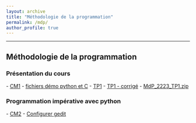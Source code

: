```yaml
---
layout: archive
title: "Méthodologie de la programmation"
permalink: /mdp/
author_profile: true
---
```


------
<h2 id="2021">Méthodologie de la programmation</h2>

<h3 id="2021">Présentation du cours</h3>
- <a href="/assets/cours/MdP/MdP_2223_CM1.pdf">CM1</a> 
- <a href="/assets/cours/MdP/MdP_demo.zip">fichiers démo python et C</a> 
- <a href="/assets/cours/MdP/MdP_2223_TP1.pdf">TP1</a> 
- <a href="/assets/cours/MdP/MdP_2223_TP1_corrige.pdf">TP1 - corrigé</a> 
- <a href="/assets/cours/MdP/MdP_2223_TP1.zip">MdP_2223_TP1.zip</a> 

<h3 id="2021">Programmation impérative avec python</h3>
- <a href="/assets/cours/MdP/MdP_2223_CM2.pdf">CM2</a> 
- <a href="/assets/cours/MdP/configurer_gedit.pdf">Configurer gedit</a> 